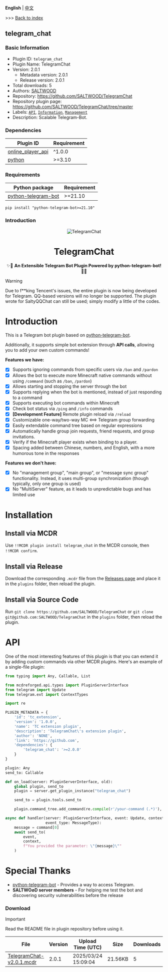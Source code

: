**English** | [中文](readme-zh_cn.md)

\>\>\> [Back to index](/readme.md)

## telegram_chat

### Basic Information

- Plugin ID: `telegram_chat`
- Plugin Name: TelegramChat
- Version: 2.0.1
  - Metadata version: 2.0.1
  - Release version: 2.0.1
- Total downloads: 5
- Authors: [SALTWOOD](https://github.com/SALTWOOD)
- Repository: https://github.com/SALTWOOD/TelegramChat
- Repository plugin page: https://github.com/SALTWOOD/TelegramChat/tree/master
- Labels: [`API`](/labels/api/readme.md), [`Information`](/labels/information/readme.md), [`Management`](/labels/management/readme.md)
- Description: Scalable Telegram-Bot.

### Dependencies

| Plugin ID | Requirement |
| --- | --- |
| [online_player_api](/plugins/online_player_api/readme.md) | ^1.0.0 |
| [python](/plugins/python/readme.md) | \>=3.10 |

### Requirements

| Python package | Requirement |
| --- | --- |
| [python-telegram-bot](https://pypi.org/project/python-telegram-bot) | \>=21.10 |

```
pip install "python-telegram-bot>=21.10"
```

### Introduction

<div align="center">

![TelegramChat](https://socialify.git.ci/SALTWOOD/TelegramChat/image?description=1&font=Inter&forks=1&issues=1&language=1&name=1&owner=1&pattern=Plus&pulls=1&stargazers=1&theme=Auto)

# TelegramChat
✨🎉 **An Extensible Telegram Bot Plugin Powered by python-telegram-bot!** 🎉✨
</div>

> [!WARNING]  
> Due to f**king Tencent's issues, the entire plugin is now being developed for Telegram. QQ-based versions will no longer be supported.
> The plugin wrote for SaltyQQChat can still be used; simply modify a little of the codes.

# Introduction
This is a Telegram bot plugin based on [python-telegram-bot](https://github.com/python-telegram-bot/python-telegram-bot).

Additionally, it supports simple bot extension through **API calls**, allowing you to add your own custom commands!

**Features we have:**
- [x] Supports ignoring commands from specific users via `/ban` and `/pardon`
- [x] Allows the bot to execute more Minecraft native commands without using `/command` (such as `/ban`, `/pardon`)
- [x] Allows starting and stopping the server through the bot
- [x] Supports replying when the bot is mentioned, instead of just responding to a command
- [x] Supports executing bot commands within Minecraft
- [x] Check bot status via `/ping` and `/info` commands
- [x] **[Development Feature]** Remote plugin reload via `/reload`
- [x] Customizable one-way/two-way MC <==> Telegram group forwarding
- [x] Easily extendable command tree based on regular expressions
- [x] Automatically handle group join requests, friend requests, and group invitations.
- [x] Verify if the Minecraft player exists when binding to a player.
- [x] Spacing added between Chinese, numbers, and English, with a more humorous tone in the responses

**Features we don't have:**
- [x] No "management group", "main group", or "message sync group" functionality. Instead, it uses multi-group synchronization (though typically, only one group is used)
- [x] No "MultiServer" feature, as it leads to unpredictable bugs and has limited use

# Installation
## Install via MCDR
Use `!!MCDR plugin install telegram_chat` in the MCDR console, then `!!MCDR confirm`.

## Install via Release
Download the corresponding `.mcdr` file from the [Releases page](https://github.com/SALTWOOD/TelegramChat/releases) and place it in the `plugins` folder, then reload the plugin.

## Install via Source Code
Run `git clone https://github.com/SALTWOOD/TelegramChat` or `git clone git@github.com:SALTWOOD/TelegramChat` in the `plugins` folder, then reload the plugin.

# API
One of the most interesting features of this plugin is that you can extend it by adding custom commands via other MCDR plugins. Here's an example of a single-file plugin:

```Python
from typing import Any, Callable, List

from mcdreforged.api.types import PluginServerInterface
from telegram import Update
from telegram.ext import ContextTypes

import re

PLUGIN_METADATA = {
    'id': 'tc_extension',
    'version': '1.0.0',
    'name': 'TC extension plugin',
    'description': 'TelegramChat\'s extension plugin',
    'author': 'NONE',
    'link': 'https://github.com',
    'dependencies': {
        'telegram_chat': '>=2.0.0'
    }
}

plugin: Any
send_to: Callable

def on_load(server: PluginServerInterface, old):
    global plugin, send_to
    plugin = server.get_plugin_instance("telegram_chat")

    send_to = plugin.tools.send_to

    plugin.command_tree.add_command(re.compile(r'/your-command (.*)'), [str], handler)

async def handler(server: PluginServerInterface, event: Update, context: ContextTypes.DEFAULT_TYPE, command: List[str],
                  event_type: MessageType):
    message = command[0]
    await send_to(
        event,
        context,
        f"You provided the parameter: \"{message}\""
    )
```

# Special Thanks
- [python-telegram-bot](https://github.com/python-telegram-bot/python-telegram-bot) - Provides a way to access Telegram.
- **SALTWO∅D server members** - For helping me test the bot and discovering security vulnerabilities before the release

### Download

> [!IMPORTANT]
> Read the README file in plugin repository before using it.

| File | Version | Upload Time (UTC) | Size | Downloads | Operations |
| --- | --- | --- | --- | --- | --- |
| [TelegramChat-v2.0.1.mcdr](https://github.com/SALTWOOD/TelegramChat/releases/tag/v2.0.1) | 2.0.1 | 2025/03/24 15:09:04 | 21.56KB | 5 | [Download](https://github.com/SALTWOOD/TelegramChat/releases/download/v2.0.1/TelegramChat-v2.0.1.mcdr) |


